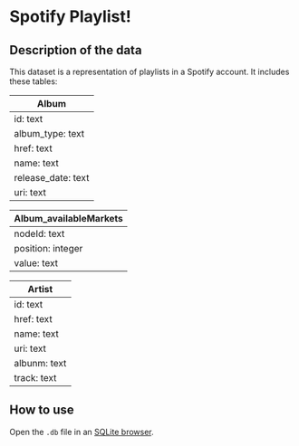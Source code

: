 # Spotify Playlist!

## Description of the data

This dataset is a representation of playlists in a Spotify account.  It includes these tables:

|Album              |
|-------------------| 
|id: text           |
|album_type: text   |
|href: text         |
|name: text         |
|release_date: text |
|uri: text          |

|Album_availableMarkets|
|----------------------| 
|nodeId: text          |
|position: integer     |
|value: text           |

|Artist        |
|--------------| 
|id: text      |
|href: text    |
|name: text    |
|uri: text     |
|albunm: text  |
|track: text   |


## How to use

Open the `.db` file in an [SQLite browser](https://sqliteonline.com/).
